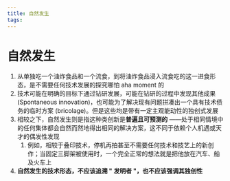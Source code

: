 ```yaml
---
title: 自然发生
tags:
---
```


# 自然发生

1. 从单独吃一个油炸食品和一个流食，到将油炸食品浸入流食吃的这一进食形态，是不需要任何技术发展的探究哪怕 aha moment 的
2. 技术可能在明确的目标下通过钻研发展，可能在钻研的过程中发现其他成果 (Spontaneous innovation)，也可能为了解决现有问题拼凑出一个具有技术债务的临时方案 (bricolage)。但是这些均是带有一定主观能动性的独创式发展
3. 相较之下，自然发生则是指这种类创新是**普遍且可预测的** ——处于相同情境中的任何集体都会自然而然地得出相同的解决方案，这不同于依赖个人机遇或天才的偶发性发现
	1. 例如，相较于叠印技术，停机再拍甚至不需要任何技术和技艺上的新创作；当固定三脚架被使用时，一个完全正常的想法就是把他放在汽车、船及火车上
4. **自然发生的技术形态，不应该追溯 " 发明者 "，也不应该强调其独创性**